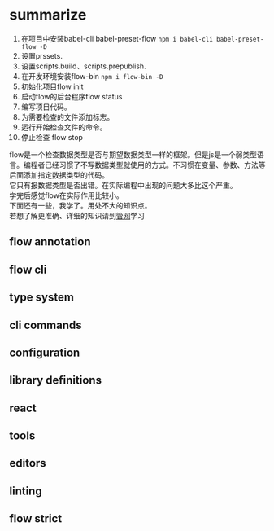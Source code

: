 # summarize

1. 在项目中安装babel-cli babel-preset-flow `npm i babel-cli babel-preset-flow -D`  
2. 设置prssets.  
3. 设置scripts.build、scripts.prepublish.  
4. 在开发环境安装flow-bin `npm i flow-bin -D`  
5. 初始化项目flow init  
6. 启动flow的后台程序flow status  
7. 编写项目代码。  
8. 为需要检查的文件添加标志。  
9. 运行开始检查文件的命令。  
10. 停止检查 flow stop  

flow是一个检查数据类型是否与期望数据类型一样的框架。但是js是一个弱类型语言。编程者已经习惯了不写数据类型就使用的方式。不习惯在变量、参数、方法等后面添加指定数据类型的代码。  
它只有报数据类型是否出错。在实际编程中出现的问题大多比这个严重。  
学完后感觉flow在实际作用比较小。  
下面还有一些，我学了。用处不大的知识点。  
若想了解更准确、详细的知识请到[管网](https://flow.org/en/)学习

## flow annotation
## flow cli
## type system
## cli commands
## configuration
## library definitions
## react
## tools
## editors
## linting
## flow strict

